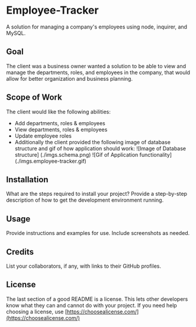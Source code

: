 # Employee-Tracker
A solution for managing a company's employees using node, inquirer, and MySQL.

## Goal
The client was a business owner wanted a solution to be able to view and manage the departments, roles, and employees in the company, that would allow for better organization and business planning. 

## Scope of Work
The client would like the following abilities:
* Add departments, roles & employees
* View departments, roles & employees
* Update employee roles
* Additionally the client provided the following image of database structure and gif of how application should work:
![Image of Database structure] (./imgs.schema.png)
![Gif of Application functionality] (./imgs.employee-tracker.gif)

## Installation
What are the steps required to install your project? Provide a step-by-step description of how to get the development environment running.


## Usage
Provide instructions and examples for use. Include screenshots as needed. 

## Credits

List your collaborators, if any, with links to their GitHub profiles.




## License

The last section of a good README is a license. This lets other developers know what they can and cannot do with your project. If you need help choosing a license, use [https://choosealicense.com/](https://choosealicense.com/)
